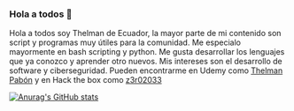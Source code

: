 ### Hola a todos 👋

Hola a todos soy Thelman de Ecuador, la mayor parte de mi contenido son script y programas muy útiles para la comunidad. Me especialo mayormente en bash scripting y python. Me gusta desarrollar los lenguajes que ya conozco y aprender otro nuevos. Mis intereses son el desarrollo de software y ciberseguridad.
Pueden encontrarme en Udemy como [Thelman Pabón](https://www.udemy.com/user/thelman/) y en Hack the box como [z3r02033](https://app.hackthebox.com/profile/580522) 

[![Anurag's GitHub stats](https://github-readme-stats.vercel.app/api?username=Alcatraz2033)](https://github.com/anuraghazra/github-readme-stats)
